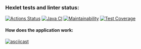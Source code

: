 ### Hexlet tests and linter status:
[![Actions Status](https://github.com/NastasiyaT/java-project-71/workflows/hexlet-check/badge.svg)](https://github.com/NastasiyaT/java-project-71/actions) [![Java CI](https://github.com/NastasiyaT/java-project-71/actions/workflows/main.yml/badge.svg)](https://github.com/NastasiyaT/java-project-71/actions/workflows/main.yml) [![Maintainability](https://api.codeclimate.com/v1/badges/17cb7a98110692315e9e/maintainability)](https://codeclimate.com/github/NastasiyaT/java-project-71/maintainability) [![Test Coverage](https://api.codeclimate.com/v1/badges/17cb7a98110692315e9e/test_coverage)](https://codeclimate.com/github/NastasiyaT/java-project-71/test_coverage)

#### How does the application work:
[![asciicast](https://asciinema.org/a/JX1Hd5QnWwPT3VHKY1XUoNDvt.svg)](https://asciinema.org/a/JX1Hd5QnWwPT3VHKY1XUoNDvt)
